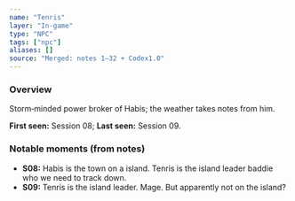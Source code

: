 ```yaml
---
name: "Tenris"
layer: "In-game"
type: "NPC"
tags: ["npc"]
aliases: []
source: "Merged: notes 1–32 + Codex1.0"
---
```

### Overview
Storm‑minded power broker of Habis; the weather takes notes from him.

**First seen:** Session 08; **Last seen:** Session 09.

### Notable moments (from notes)
- **S08:** Habis is the town on a island. Tenris is the island leader baddie who we need to track down.
- **S09:** Tenris is the island leader. Mage. But apparently not on the island?
